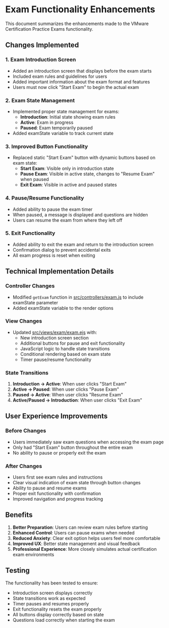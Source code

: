 # Exam Functionality Enhancements

This document summarizes the enhancements made to the VMware Certification Practice Exams functionality.

## Changes Implemented

### 1. Exam Introduction Screen
- Added an introduction screen that displays before the exam starts
- Included exam rules and guidelines for users
- Added important information about the exam format and features
- Users must now click "Start Exam" to begin the actual exam

### 2. Exam State Management
- Implemented proper state management for exams:
  - **Introduction**: Initial state showing exam rules
  - **Active**: Exam in progress
  - **Paused**: Exam temporarily paused
- Added examState variable to track current state

### 3. Improved Button Functionality
- Replaced static "Start Exam" button with dynamic buttons based on exam state:
  - **Start Exam**: Visible only in introduction state
  - **Pause Exam**: Visible in active state, changes to "Resume Exam" when paused
  - **Exit Exam**: Visible in active and paused states

### 4. Pause/Resume Functionality
- Added ability to pause the exam timer
- When paused, a message is displayed and questions are hidden
- Users can resume the exam from where they left off

### 5. Exit Functionality
- Added ability to exit the exam and return to the introduction screen
- Confirmation dialog to prevent accidental exits
- All exam progress is reset when exiting

## Technical Implementation Details

### Controller Changes
- Modified `getExam` function in [src/controllers/exam.js](file:///Users/hautp/Documents/github/vmware/src/controllers/exam.js) to include examState parameter
- Added examState variable to the render options

### View Changes
- Updated [src/views/exam/exam.ejs](file:///Users/hautp/Documents/github/vmware/src/views/exam/exam.ejs) with:
  - New introduction screen section
  - Additional buttons for pause and exit functionality
  - JavaScript logic to handle state transitions
  - Conditional rendering based on exam state
  - Timer pause/resume functionality

### State Transitions
1. **Introduction → Active**: When user clicks "Start Exam"
2. **Active → Paused**: When user clicks "Pause Exam"
3. **Paused → Active**: When user clicks "Resume Exam"
4. **Active/Paused → Introduction**: When user clicks "Exit Exam"

## User Experience Improvements

### Before Changes
- Users immediately saw exam questions when accessing the exam page
- Only had "Start Exam" button throughout the entire exam
- No ability to pause or properly exit the exam

### After Changes
- Users first see exam rules and instructions
- Clear visual indication of exam state through button changes
- Ability to pause and resume exams
- Proper exit functionality with confirmation
- Improved navigation and progress tracking

## Benefits

1. **Better Preparation**: Users can review exam rules before starting
2. **Enhanced Control**: Users can pause exams when needed
3. **Reduced Anxiety**: Clear exit option helps users feel more comfortable
4. **Improved UX**: Better state management and visual feedback
5. **Professional Experience**: More closely simulates actual certification exam environments

## Testing

The functionality has been tested to ensure:
- Introduction screen displays correctly
- State transitions work as expected
- Timer pauses and resumes properly
- Exit functionality resets the exam properly
- All buttons display correctly based on state
- Questions load correctly when starting the exam